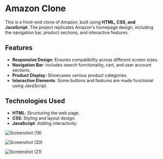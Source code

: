 # Amazon Clone

This is a front-end clone of Amazon, built using **HTML, CSS, and JavaScript**. The project replicates Amazon's homepage design, including the navigation bar, product sections, and interactive features.

## Features
- **Responsive Design**: Ensures compatibility across different screen sizes.
- **Navigation Bar**: Includes search functionality, cart, and user account sections.
- **Product Display**: Showcases various product categories.
- **Interactive Elements**: Some buttons and features are made functional using JavaScript.

## Technologies Used
- **HTML**: Structuring the web page.
- **CSS**: Styling and layout design.
- **JavaScript**: Adding interactivity.

![Screenshot (19)](https://github.com/user-attachments/assets/4d249228-83d1-4ce6-9c12-61d8a1760cbb)

![Screenshot (20)](https://github.com/user-attachments/assets/0badb2cb-97c8-45c7-bee4-a0ce9b059d60)

![Screenshot (21)](https://github.com/user-attachments/assets/033543b3-4da9-4f51-8739-7756777ba04c)
